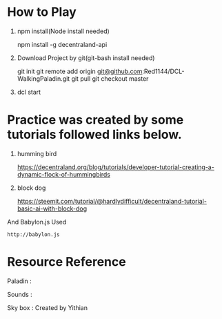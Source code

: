 # How to Play
1. npm install(Node install needed)

    npm install -g decentraland-api

2. Download Project by git(git-bash install needed)

    git init
    git remote add origin git@github.com:Red1144/DCL-WalkingPaladin.git
    git pull
    git checkout master

2. dcl start

# Practice was created by some tutorials followed links below.

1. humming bird

    https://decentraland.org/blog/tutorials/developer-tutorial-creating-a-dynamic-flock-of-hummingbirds

2. block dog

    https://steemit.com/tutorial/@hardlydifficult/decentraland-tutorial-basic-ai-with-block-dog

And Babylon.js Used

    http://babylon.js

# Resource Reference

Paladin : 

Sounds : 

Sky box : Created by Yithian
